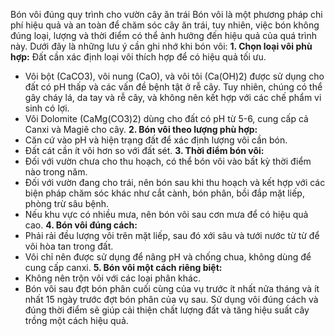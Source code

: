 Bón vôi đúng quy trình cho vườn cây ăn trái
Bón vôi là một phương pháp chi phí hiệu quả và an toàn để chăm sóc cây ăn trái, tuy nhiên, việc bón không đúng loại, lượng và thời điểm có thể ảnh hưởng đến hiệu quả của quá trình này. Dưới đây là những lưu ý cần ghi nhớ khi bón vôi:
**1. Chọn loại vôi phù hợp:**
Đất cần xác định loại vôi thích hợp để có hiệu quả tối ưu.
* Vôi bột (CaCO3), vôi nung (CaO), và vôi tôi (Ca(OH)2) được sử dụng cho đất có pH thấp và các vấn đề bệnh tật ở rễ cây. Tuy nhiên, chúng có thể gây cháy lá, da tay và rễ cây, và không nên kết hợp với các chế phẩm vi sinh có lợi.
* Vôi Dolomite (CaMg(CO3)2) dùng cho đất có pH từ 5-6, cung cấp cả Canxi và Magiê cho cây.
**2. Bón vôi theo lượng phù hợp:**
* Căn cứ vào pH và hiện trạng đất để xác định lượng vôi cần bón.
* Đất cát cần ít vôi hơn so với đất sét.
**3. Thời điểm bón vôi:**
* Đối với vườn chưa cho thu hoạch, có thể bón vôi vào bất kỳ thời điểm nào trong năm.
* Đối với vườn đang cho trái, nên bón sau khi thu hoạch và kết hợp với các biện pháp chăm sóc khác như cắt cành, bón phân, bồi đắp mặt liếp, phòng trừ sâu bệnh.
* Nếu khu vực có nhiều mưa, nên bón vôi sau cơn mưa để có hiệu quả cao.
**4. Bón vôi đúng cách:**
* Phải rải đều lượng vôi trên mặt liếp, sau đó xới sâu và tưới nước từ từ để vôi hòa tan trong đất.
* Vôi chỉ nên được sử dụng để nâng pH và chống chua, không dùng để cung cấp canxi.
**5. Bón vôi một cách riêng biệt:**
* Không nên trộn vôi với các loại phân khác.
* Bón vôi sau đợt bón phân cuối cùng của vụ trước ít nhất nửa tháng và ít nhất 15 ngày trước đợt bón phân của vụ sau.
Sử dụng vôi đúng cách và đúng thời điểm sẽ giúp cải thiện chất lượng đất và tăng hiệu suất cây trồng một cách hiệu quả.

